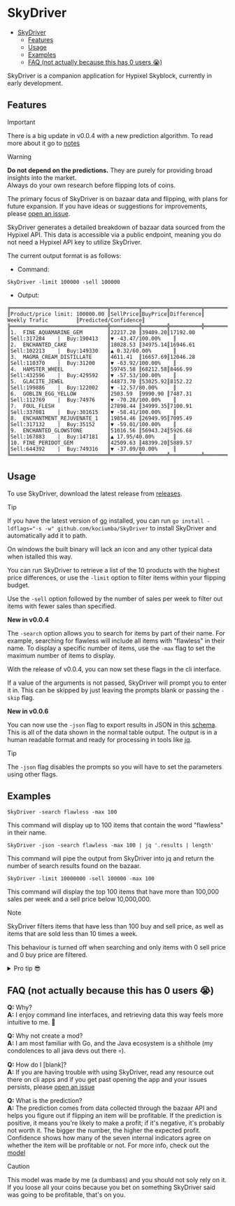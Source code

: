 # SkyDriver

<!-- TOC -->
- [SkyDriver](#skydriver)
  - [Features](#features)
  - [Usage](#usage)
  - [Examples](#examples)
  - [FAQ (not actually because this has 0 users 😭)](#faq-not-actually-because-this-has-0-users-)
<!-- TOC -->

SkyDriver is a companion application for Hypixel Skyblock, currently in early development.

## Features

> [!IMPORTANT]
> There is a big update in v0.0.4 with a new prediction algorithm.
> To read more about it go to [notes](notes.md)

> [!WARNING]
> **Do not depend on the predictions.**
> They are purely for providing broad insights into the market. <br>
> Always do your own research before flipping lots of coins.

The primary focus of SkyDriver is on bazaar data and flipping, with plans for future expansion. If you have ideas or suggestions for improvements, please [open an issue](https://github.com/kociumba/SkyDriver/issues/new/choose).

SkyDriver generates a detailed breakdown of bazaar data sourced from the Hypixel API. This data is accessible via a public endpoint, meaning you do not need a Hypixel API key to utilize SkyDriver.

The current output format is as follows:

- Command:

```console
SkyDriver -limit 100000 -sell 100000
```

- Output:
  
```
╔═══════════════════════════════╦═════════╦════════╦══════════╦═══════════════════════════════╦════════════════════╗
║Product/price limit: 100000.00 ║SellPrice║BuyPrice║Difference║         Weekly Trafic         ║Predicted/Confidence║
╠═══════════════════════════════╬═════════╬════════╬══════════╬═══════════════════════════════╬════════════════════╣
║1.  FINE_AQUAMARINE_GEM        ║22217.20 ║39409.20║17192.00  ║Sell:317284    |  Buy:190413   ║▼ -43.47/100.00%    ║
║2.  ENCHANTED_CAKE             ║18028.53 ║34975.14║16946.61  ║Sell:102213    |  Buy:149330   ║▲ 0.32/60.00%       ║
║3.  MAGMA_CREAM_DISTILLATE     ║4611.41  ║16657.69║12046.28  ║Sell:110370    |  Buy:31200    ║▼ -63.92/100.00%    ║
║4.  HAMSTER_WHEEL              ║59745.58 ║68212.58║8466.99   ║Sell:432596    |  Buy:429592   ║▼ -57.53/100.00%    ║
║5.  GLACITE_JEWEL              ║44873.70 ║53025.92║8152.22   ║Sell:199886    |  Buy:122002   ║▼ -12.57/80.00%     ║
║6.  GOBLIN_EGG_YELLOW          ║2503.59  ║9990.90 ║7487.31   ║Sell:112769    |  Buy:74976    ║▼ -70.28/100.00%    ║
║7.  FOUL_FLESH                 ║27898.44 ║34999.35║7100.91   ║Sell:337081    |  Buy:301615   ║▼ -58.41/100.00%    ║
║8.  ENCHANTMENT_REJUVENATE_1   ║19854.46 ║26949.95║7095.49   ║Sell:317132    |  Buy:35152    ║▼ -59.01/100.00%    ║
║9.  ENCHANTED_GLOWSTONE        ║51016.56 ║56943.24║5926.68   ║Sell:167883    |  Buy:147181   ║▲ 17.95/40.00%      ║
║10. FINE_PERIDOT_GEM           ║42509.63 ║48399.20║5889.57   ║Sell:644392    |  Buy:749316   ║▼ -37.09/80.00%     ║
╚═══════════════════════════════╩═════════╩════════╩══════════╩═══════════════════════════════╩════════════════════╝
```

<!--As you may have noticed, there is a price limit feature that can be enforced. This is done by passing `-limit (price)` as an argument to SkyDriver, which restricts the results to products with an instant buy price below this value.-->
 
## Usage

To use SkyDriver, download the latest release from [releases](https://github.com/kociumba/SkyDriver/releases).

> [!TIP]
> If you have the latest version of [go](https://golang.org/doc/install) installed, you can run `go install -ldflags="-s -w" github.com/kociumba/SkyDriver` to install SkyDriver and automatically add it to path.
>
> On windows the built binary will lack an icon and any other typical data when istalled this way.

You can run SkyDriver to retrieve a list of the 10 products with the highest price differences, or use the `-limit` option to filter items within your flipping budget.

Use the `-sell` option followed by the number of sales per week to filter out items with fewer sales than specified.

**New in v0.0.4**

The `-search` option allows you to search for items by part of their name. For example, searching for flawless will include all items with "flawless" in their name. To display a specific number of items, use the `-max` flag to set the maximum number of items to display.

With the release of v0.0.4, you can now set these flags in the cli interface.

If a value of the arguments is not passed, SkyDriver will prompt you to enter it in.
This can be skipped by just leaving the prompts blank or passing the `-skip` flag.

**New in v0.0.6**

You can now use the `-json` flag to export results in JSON in this [schema](api/schema.json). This is all of the data shown in the normal table output.
The output is in a human readable format and ready for processing in tools like [jq](https://stedolan.github.io/jq/).

> [!TIP]
> The `-json` flag disables the prompts so you will have to set the parameters using other flags.

## Examples

```console
SkyDriver -search flawless -max 100
```

This command will display up to 100 items that contain the word "flawless" in their name.

```console
SkyDriver -json -search flawless -max 100 | jq '.results | length'
```

This command will pipe the output from SkyDriver into jq and return the number of search results found on the bazaar.

```console
SkyDriver -limit 10000000 -sell 100000 -max 100
```

This command will display the top 100 items that have more than 100,000 sales per week and a sell price below 10,000,000.

> [!NOTE]
> SkyDriver filters items that have less than 100 buy and sell price, as well as items that are sold less than 10 times a week.
> 
> This behaviour is turned off when searching and only items with 0 sell price and 0 buy price are filtered.

<details>
  <summary>Pro tip 😎</summary>

> [!TIP]
> Run `SkyDriver -max 10000000` to show a very long table of all the items on the bazaar.

</details>

## FAQ (not actually because this has 0 users 😭)

**Q:** Why? <br>
**A:** I enjoy command line interfaces, and retrieving data this way feels more intuitive to me. 🙂

**Q:** Why not create a mod? <br>
**A:** I am most familiar with Go, and the Java ecosystem is a shithole (my condolences to all java devs out there 💀).

**Q:** How do I [blank]? <br>
**A:** If you are having trouble with using SkyDriver, read any 
resource out there on cli apps and if you get past opening the app and your issues persists, 
please [open an issue](https://github.com/kociumba/SkyDriver/issues/new/choose)

**Q:** What is the prediction? <br>
**A:** The prediction comes from data collected through the bazaar API and helps you figure out if flipping an item will be profitable. If the prediction is positive, it means you're likely to make a profit; if it's negative, it's probably not worth it. The bigger the number, the higher the expected profit. Confidence shows how many of the seven internal indicators agree on whether the item will be profitable or not. For more info, check out the [model](notes.md)
> [!CAUTION]
> This model was made by me (a dumbass) and you should not soly rely on it.
> If you loose all your coins because you bet on something SkyDriver said was going to be profitable, that's on you.